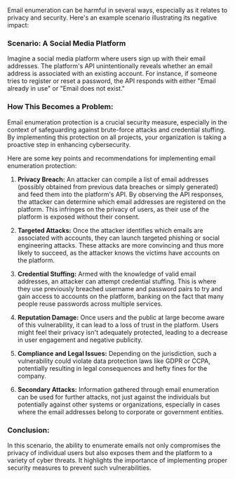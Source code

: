 Email enumeration can be harmful in several ways, especially as it relates to privacy and security. Here's an example scenario illustrating its negative impact:

### Scenario: A Social Media Platform

Imagine a social media platform where users sign up with their email addresses. The platform's API unintentionally reveals whether an email address is associated with an existing account. For instance, if someone tries to register or reset a password, the API responds with either "Email already in use" or "Email does not exist."

### How This Becomes a Problem:

  
Email enumeration protection is a crucial security measure, especially in the context of safeguarding against brute-force attacks and credential stuffing. By implementing this protection on all projects, your organization is taking a proactive step in enhancing cybersecurity.

Here are some key points and recommendations for implementing email enumeration protection:

1. **Privacy Breach:** An attacker can compile a list of email addresses (possibly obtained from previous data breaches or simply generated) and feed them into the platform's API. By observing the API responses, the attacker can determine which email addresses are registered on the platform. This infringes on the privacy of users, as their use of the platform is exposed without their consent.

2. **Targeted Attacks:** Once the attacker identifies which emails are associated with accounts, they can launch targeted phishing or social engineering attacks. These attacks are more convincing and thus more likely to succeed, as the attacker knows the victims have accounts on the platform.

3. **Credential Stuffing:** Armed with the knowledge of valid email addresses, an attacker can attempt credential stuffing. This is where they use previously breached username and password pairs to try and gain access to accounts on the platform, banking on the fact that many people reuse passwords across multiple services.

4. **Reputation Damage:** Once users and the public at large become aware of this vulnerability, it can lead to a loss of trust in the platform. Users might feel their privacy isn't adequately protected, leading to a decrease in user engagement and negative publicity.

5. **Compliance and Legal Issues:** Depending on the jurisdiction, such a vulnerability could violate data protection laws like GDPR or CCPA, potentially resulting in legal consequences and hefty fines for the company.

6. **Secondary Attacks:** Information gathered through email enumeration can be used for further attacks, not just against the individuals but potentially against other systems or organizations, especially in cases where the email addresses belong to corporate or government entities.

### Conclusion:

In this scenario, the ability to enumerate emails not only compromises the privacy of individual users but also exposes them and the platform to a variety of cyber threats. It highlights the importance of implementing proper security measures to prevent such vulnerabilities.